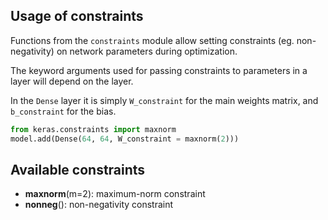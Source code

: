 ## Usage of constraints

Functions from the `constraints` module allow setting constraints (eg. non-negativity) on network parameters during optimization.

The keyword arguments used for passing constraints to parameters in a layer will depend on the layer. 

In the `Dense` layer it is simply `W_constraint` for the main weights matrix, and `b_constraint` for the bias.


```python
from keras.constraints import maxnorm
model.add(Dense(64, 64, W_constraint = maxnorm(2)))
```

## Available constraints

- __maxnorm__(m=2): maximum-norm constraint
- __nonneg__(): non-negativity constraint